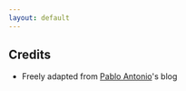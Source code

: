 ```yaml
---
layout: default
---
```


Credits
-------

* Freely adapted from <a href='https://github.com/crazy2k'>Pablo Antonio</a>'s blog
